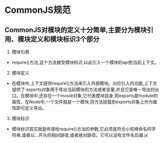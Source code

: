 # CommonJS规范
## CommonJS对模块的定义十分简单,主要分为模块引用、模块定义和模块标识3个部分
1. 模块引用
* require()方法,这个方法接受模块标识,以此引入一个模块的api到当前上下文。
2. 模块定义
* 在模块中,上下文提供require()方法来引入外部模块。对应引入的功能,上下文提供了 exports对象用于导出当前模块的方法或者变量,并且它是唯一导出的出口。在模块中,还存在一个moule对象,它代表模块自身,而exports是module的属性。在Node中,一个文件就是一个模块,将方法挂载到exports对象上作为属性即可定义导出。
3. 模块标识
* 模块标识其实就是传递给require()方法的参数,它必须是符合小驼峰命名的字符串,或者以...开头的相对路径,或者绝对路径。它可以没有文件名后缀.js